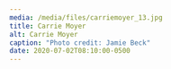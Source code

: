 ```yaml
---
media: /media/files/carriemoyer_13.jpg
title: Carrie Moyer
alt: Carrie Moyer
caption: "Photo credit: Jamie Beck"
date: 2020-07-02T08:10:00-0500
---
```

